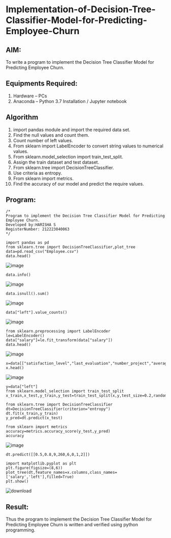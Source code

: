 # Implementation-of-Decision-Tree-Classifier-Model-for-Predicting-Employee-Churn

## AIM:
To write a program to implement the Decision Tree Classifier Model for Predicting Employee Churn.

## Equipments Required:
1. Hardware – PCs
2. Anaconda – Python 3.7 Installation / Jupyter notebook

## Algorithm
1. import pandas module and import the required data set.
2. Find the null values and count them.
3. Count number of left values.
4. From sklearn import LabelEncoder to convert string values to numerical values.
5. From sklearn.model_selection import train_test_split.
6. Assign the train dataset and test dataset.
7. From sklearn.tree import DecisionTreeClassifier.
8. Use criteria as entropy.
9. From sklearn import metrics.
10. Find the accuracy of our model and predict the require values.


## Program:
```
/*
Program to implement the Decision Tree Classifier Model for Predicting Employee Churn.
Developed by:HARISHA S 
RegisterNumber: 212223040063
*/
```
```
import pandas as pd
from sklearn.tree import DecisionTreeClassifier,plot_tree
data=pd.read_csv("Employee.csv")
data.head()
```
![image](https://github.com/user-attachments/assets/fe4f32b3-b657-43fc-ab14-7f7ef670bbf4)
```
data.info()
```
![image](https://github.com/user-attachments/assets/deeff6fe-e15d-49c8-a768-ce9982d4cabb)
```
data.isnull().sum()
```
![image](https://github.com/user-attachments/assets/536157e6-069a-4418-a922-240e4854edc2)
```
data["left"].value_counts()
```
![image](https://github.com/user-attachments/assets/888db987-02b3-4b53-8b7f-cfdf468e1d66)
```
from sklearn.preprocessing import LabelEncoder
le=LabelEncoder()
data["salary"]=le.fit_transform(data["salary"])
data.head()
```
![image](https://github.com/user-attachments/assets/61b66830-ecd4-4435-9782-15021a49b974)
```
x=data[["satisfaction_level","last_evaluation","number_project","average_montly_hours","time_spend_company","Work_accident","promotion_last_5years","salary"]]
x.head()
```
![image](https://github.com/user-attachments/assets/a95c4f79-0d01-4265-a910-dbd08d8d70ec)

```
y=data["left"]
from sklearn.model_selection import train_test_split
x_train,x_test,y_train,y_test=train_test_split(x,y,test_size=0.2,random_state=100)
```
```
from sklearn.tree import DecisionTreeClassifier
dt=DecisionTreeClassifier(criterion="entropy")
dt.fit(x_train,y_train)
y_pred=dt.predict(x_test)
```
```
from sklearn import metrics
accuracy=metrics.accuracy_score(y_test,y_pred)
accuracy
```
![image](https://github.com/user-attachments/assets/62c04fee-356e-4827-aa51-7e50d21c6c8e)
```
dt.predict([[0.5,0.8,9,260,6,0,1,2]])
```
```
import matplotlib.pyplot as plt 
plt.figure(figsize=(8,6))
plot_tree(dt,feature_names=x.columns,class_names=['salary','left'],filled=True)
plt.show()
```
![download](https://github.com/user-attachments/assets/282511a6-31b1-4e80-88c6-2432b1def4b6)


## Result:
Thus the program to implement the  Decision Tree Classifier Model for Predicting Employee Churn is written and verified using python programming.
